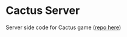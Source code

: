 # Cactus Server

Server side code for Cactus game ([repo here](https://github.com/AndreaTerenz/Cactus))